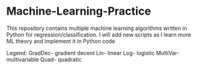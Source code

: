 # Machine-Learning-Practice
This repository contains multiple machine learning algorithms written in Python for regression/classification. I will add new scripts as I learn more ML theory and implement it in Python code 

Legend:
GradDec- gradient decent
Lin- linear
Log- logistic
MultiVar- multivariable
Quad- quadratic
